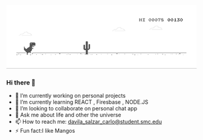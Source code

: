 ![image](https://github.com/Shadezs/Shadezs/blob/master/dino.gif)
### Hi there 👋
- 🔭 I’m currently working on personal projects 
- 🌱 I’m currently learning REACT , Firesbase , NODE.JS
- 👯 I’m looking to collaborate on personal chat app
- 💬 Ask me about life and other the universe 
- 📫 How to reach me: davila_salzar_carlo@student.smc.edu
- ⚡ Fun fact:I like Mangos
